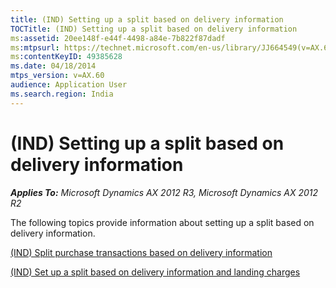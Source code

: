 ```yaml
---
title: (IND) Setting up a split based on delivery information
TOCTitle: (IND) Setting up a split based on delivery information
ms:assetid: 20ee148f-e44f-4498-a84e-7b822f87dadf
ms:mtpsurl: https://technet.microsoft.com/en-us/library/JJ664549(v=AX.60)
ms:contentKeyID: 49385628
ms.date: 04/18/2014
mtps_version: v=AX.60
audience: Application User
ms.search.region: India
---
```


# (IND) Setting up a split based on delivery information 


_**Applies To:** Microsoft Dynamics AX 2012 R3, Microsoft Dynamics AX 2012 R2_

The following topics provide information about setting up a split based on delivery information.

[(IND) Split purchase transactions based on delivery information](ind-split-purchase-transactions-based-on-delivery-information.md)

[(IND) Set up a split based on delivery information and landing charges](ind-set-up-a-split-based-on-delivery-information-and-landing-charges.md)

  


